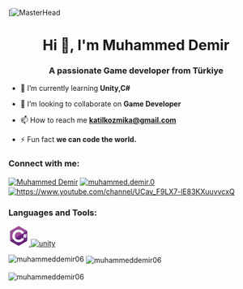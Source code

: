  [![MasterHead](https://cdn.discordapp.com/attachments/1202290260403552278/1213187096941166642/607846.jpg?ex=65f48f87&is=65e21a87&hm=faad21b095cb74fa5eb3d850f38405afd8b0d29e04130c67d198d6b9dabf935f&)

<h1 align="center">Hi 👋, I'm Muhammed Demir</h1>
<h3 align="center">A passionate Game developer from Türkiye</h3>

- 🌱 I’m currently learning **Unity,C#**

- 👯 I’m looking to collaborate on **Game Developer**

- 📫 How to reach me **katilkozmika@gmail.com**

- ⚡ Fun fact **we can code the world.**

<h3 align="left">Connect with me:</h3>
<p align="left">
<a href="https://linkedin.com/in/muhammed demir" target="blank"><img align="center" src="https://raw.githubusercontent.com/rahuldkjain/github-profile-readme-generator/master/src/images/icons/Social/linked-in-alt.svg" alt="Muhammed Demir" height="30" width="40" /></a>
<a href="https://instagram.com/muhammed.demir.0" target="blank"><img align="center" src="https://raw.githubusercontent.com/rahuldkjain/github-profile-readme-generator/master/src/images/icons/Social/instagram.svg" alt="muhammed.demir.0" height="30" width="40" /></a>
<a href="https://www.youtube.com/c/muhammed0" target="blank"><img align="center" src="https://raw.githubusercontent.com/rahuldkjain/github-profile-readme-generator/master/src/images/icons/Social/youtube.svg" alt="https://www.youtube.com/channel/UCav_F9LX7-lE83KXuuvvcxQ" height="30" width="40" /></a>
</p>

<h3 align="left">Languages and Tools:</h3>
<p align="left"> <a href="https://www.w3schools.com/cs/" target="_blank" rel="noreferrer"> <img src="https://raw.githubusercontent.com/devicons/devicon/master/icons/csharp/csharp-original.svg" alt="csharp" width="40" height="40"/> </a> <a href="https://unity.com/" target="_blank" rel="noreferrer"> <img src="https://www.vectorlogo.zone/logos/unity3d/unity3d-icon.svg" alt="unity" width="40" height="40"/> </a> </p>

<p><img align="left" src="https://github-readme-stats.vercel.app/api/top-langs?username=muhammeddemir06&show_icons=true&locale=en&layout=compact" alt="muhammeddemir06" /></p>

<p>&nbsp;<img align="center" src="https://github-readme-stats.vercel.app/api?username=muhammeddemir06&show_icons=true&locale=en" alt="muhammeddemir06" /></p>

<p><img align="center" src="https://github-readme-streak-stats.herokuapp.com/?user=muhammeddemir06&" alt="muhammeddemir06" /></p>
